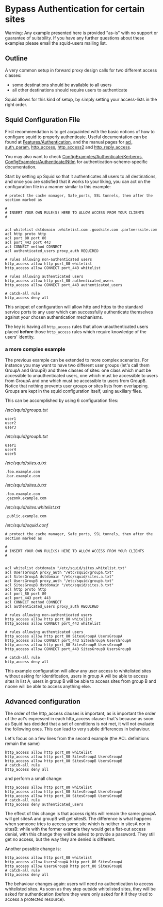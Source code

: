 # Bypass Authentication for certain sites

Warning: Any example presented here is provided "as-is" with no support
or guarantee of suitability. If you have any further questions about
these examples please email the squid-users mailing list.

## Outline

A very common setup in forward proxy design calls for two different
access classes:
  - some destinations should be available to all users
  - all other destinations should require users to authenticate

Squid allows for this kind of setup, by simply setting your access-lists
in the right order.

## Squid Configuration File

First recommendation is to get acquainted with the basic notions of how
to configure squid to properly authenticate. Useful documentation can be
found at [Features/Authentication](/Features/Authentication),
and the manual pages for [acl](http://www.squid-cache.org/Doc/config/acl),
[auth\_param](http://www.squid-cache.org/Doc/config/auth_param),
[http\_access](http://www.squid-cache.org/Doc/config/http_access),
[http\_access2](http://www.squid-cache.org/Doc/config/http_access2) and
[http\_reply\_access](http://www.squid-cache.org/Doc/config/http_reply_access).

You may also want to
check [ConfigExamples/Authenticate/Kerberos](/ConfigExamples/Authenticate/Kerberos),
[ConfigExamples/Authenticate/Ntlm](/ConfigExamples/Authenticate/Ntlm)
for authentication-scheme-specific documentation.

Start by setting up Squid so that it authenticates all users to all
destinations, and once you are satisfied that it works to your liking,
you can act on the configuration file in a manner similar to this
example:

    # protect the cache manager, Safe_ports, SSL tunnels, then after the section marked as
    
    #
    # INSERT YOUR OWN RULE(S) HERE TO ALLOW ACCESS FROM YOUR CLIENTS
    #
    
    
    acl whitelist dstdomain .whitelist.com .goodsite.com .partnerssite.com
    acl http proto http
    acl port_80 port 80
    acl port_443 port 443
    acl CONNECT method CONNECT
    acl authenticated_users proxy_auth REQUIRED
    
    # rules allowing non-authenticated users
    http_access allow http port_80 whitelist
    http_access allow CONNECT port_443 whitelist
    
    # rules allowing authenticated users
    http_access allow http port_80 authenticated_users
    http_access allow CONNECT port_443 authenticated_users
    
    # catch-all rule
    http_access deny all

This snippet of configuration will allow http and https to the standard
service ports to any user which can successfully authenticate themselves
against your chosen authentication mechanisms.

The key is having all `http_access` rules that allow unauthenticated
users placed **before** those `http_access` rules which require
knowledge of the users' identity.

### a more complex example

The previous example can be extended to more complex scenarios. For
instance you may want to have two different user groups (let's call them
GroupA and GroupB) and three classes of sites: one class which must be
accessible to unauthenticated users, one which must be accessible to
users from GroupA and one which must be accessible to users from GroupB.
Notice that nothing prevents user groups or sites lists from
overlapping. Groups are kept in the squid configuration itself, using
auxiliary files.

This can be accomplished by using 6 configuration files:

*/etc/squid/groupa.txt*

    user1
    user2
    user3

*/etc/squid/groupb.txt*

    user1
    user4
    user5

*/etc/squid/sites.a.txt*

    .foo.example.com
    .bar.example.com

*/etc/squid/sites.b.txt*

    .foo.example.com
    .gazonk.example.com

*/etc/squid/sites.whitelist.txt*

    .public.example.com

*/etc/squid/squid.conf*

    # protect the cache manager, Safe_ports, SSL tunnels, then after the section marked as
    
    #
    # INSERT YOUR OWN RULE(S) HERE TO ALLOW ACCESS FROM YOUR CLIENTS
    #
    
    
    acl whitelist dstdomain "/etc/squid/sites.whitelist.txt"
    acl UsersGroupA proxy_auth "/etc/squid/groupa.txt"
    acl SitesGroupA dstdomain "/etc/squid/sites.a.txt"
    acl UsersGroupB proxy_auth "/etc/squid/groupb.txt"
    acl SitesGroupB dstdomain "/etc/squid/sites.b.txt"
    acl http proto http
    acl port_80 port 80
    acl port_443 port 443
    acl CONNECT method CONNECT
    acl authenticated_users proxy_auth REQUIRED
    
    # rules allowing non-authenticated users
    http_access allow http port_80 whitelist
    http_access allow CONNECT port_443 whitelist
    
    # rules allowing authenticated users
    http_access allow http port_80 SitesGroupA UsersGroupA
    http_access allow CONNECT port_443 SitesGroupA UsersGroupA
    http_access allow http port_80 SitesGroupB UsersGroupB
    http_access allow CONNECT port_443 SitesGroupB UsersGroupB
    
    # catch-all rule
    http_access deny all

This example configuration will allow any user access to whitelisted
sites without asking for identification, users in group A will be able
to access sites in list A, users in group B will be able to access sites
from group B and noone will be able to access anything else.

## Advanced configuration

The order of the http\_access clauses is important, as is important the
order of the acl's expressed in each http\_access clause: that's because
as soon as Squid has decided that a set of conditions is not met, it
will not evaluate the following ones. This can lead to very subtle
differences in behaviour.

Let's focus on a few lines from the second example (the ACL definitions
remain the same)

    http_access allow http port_80 whitelist
    http_access allow http port_80 SitesGroupA UsersGroupA
    http_access allow http port_80 SitesGroupB UsersGroupB
    # catch-all rule
    http_access deny all

and perform a small change:

    http_access allow http port_80 whitelist
    http_access allow http port_80 SitesGroupA UsersGroupA
    http_access allow http port_80 SitesGroupB UsersGroupB
    # catch-all rule
    http_access deny authenticated_users

The effect of this change is that access rights will remain the same:
groupA will get sitesA and groupB will get sitesB. The difference is
what happens when someone tries to access some site which is neither in
sitesA nor in sitesB: while with the former example they would get a
flat-out access denial, with this change they will be asked to provide a
password. They still get no access, but the way they are denied is
different.

Another possible change is:

    http_access allow http port_80 whitelist
    http_access allow UsersGroupA http port_80 SitesGroupA
    http_access allow UsersGroupB http port_80 SitesGroupB
    # catch-all rule
    http_access deny all

The behaviour changes again: users will need no authentication to access
whitelisted sites. As soon as they step outside whitelisted sites, they
will be asked for authentication (before they were only asked for it if
they tried to access a protected resource).
